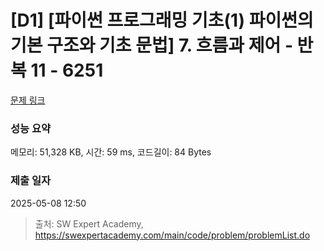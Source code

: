 # [D1] [파이썬 프로그래밍 기초(1) 파이썬의 기본 구조와 기초 문법] 7. 흐름과 제어 - 반복 11 - 6251 

[문제 링크](https://swexpertacademy.com/main/code/problem/problemDetail.do?contestProbId=AWcVEC-K4uADFAU4) 

### 성능 요약

메모리: 51,328 KB, 시간: 59 ms, 코드길이: 84 Bytes

### 제출 일자

2025-05-08 12:50



> 출처: SW Expert Academy, https://swexpertacademy.com/main/code/problem/problemList.do
